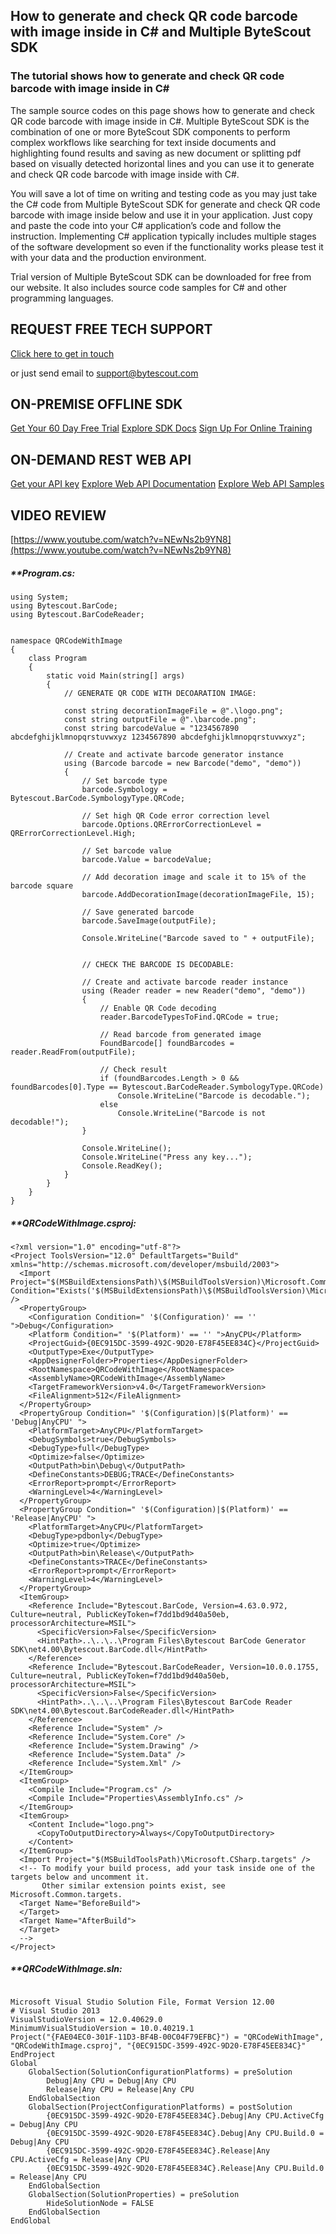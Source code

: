 ## How to generate and check QR code barcode with image inside in C# and Multiple ByteScout SDK

### The tutorial shows how to generate and check QR code barcode with image inside in C#

The sample source codes on this page shows how to generate and check QR code barcode with image inside in C#. Multiple ByteScout SDK is the combination of one or more ByteScout SDK components to perform complex workflows like searching for text inside documents and highlighting found results and saving as new document or splitting pdf based on visually detected horizontal lines and you can use it to generate and check QR code barcode with image inside with C#.

You will save a lot of time on writing and testing code as you may just take the C# code from Multiple ByteScout SDK for generate and check QR code barcode with image inside below and use it in your application. Just copy and paste the code into your C# application’s code and follow the instruction. Implementing C# application typically includes multiple stages of the software development so even if the functionality works please test it with your data and the production environment.

Trial version of Multiple ByteScout SDK can be downloaded for free from our website. It also includes source code samples for C# and other programming languages.

## REQUEST FREE TECH SUPPORT

[Click here to get in touch](https://bytescout.zendesk.com/hc/en-us/requests/new?subject=Multiple%20ByteScout%20SDK%20Question)

or just send email to [support@bytescout.com](mailto:support@bytescout.com?subject=Multiple%20ByteScout%20SDK%20Question) 

## ON-PREMISE OFFLINE SDK 

[Get Your 60 Day Free Trial](https://bytescout.com/download/web-installer?utm_source=github-readme)
[Explore SDK Docs](https://bytescout.com/documentation/index.html?utm_source=github-readme)
[Sign Up For Online Training](https://academy.bytescout.com/)


## ON-DEMAND REST WEB API

[Get your API key](https://pdf.co/documentation/api?utm_source=github-readme)
[Explore Web API Documentation](https://pdf.co/documentation/api?utm_source=github-readme)
[Explore Web API Samples](https://github.com/bytescout/ByteScout-SDK-SourceCode/tree/master/PDF.co%20Web%20API)

## VIDEO REVIEW

[https://www.youtube.com/watch?v=NEwNs2b9YN8](https://www.youtube.com/watch?v=NEwNs2b9YN8)




<!-- code block begin -->

##### ****Program.cs:**
    
```
using System;
using Bytescout.BarCode;
using Bytescout.BarCodeReader;


namespace QRCodeWithImage
{
	class Program
	{
		static void Main(string[] args)
		{
			// GENERATE QR CODE WITH DECOARATION IMAGE:

			const string decorationImageFile = @".\logo.png";
			const string outputFile = @".\barcode.png";
			const string barcodeValue = "1234567890 abcdefghijklmnopqrstuvwxyz 1234567890 abcdefghijklmnopqrstuvwxyz";
			
			// Create and activate barcode generator instance
			using (Barcode barcode = new Barcode("demo", "demo"))
			{
				// Set barcode type
				barcode.Symbology = Bytescout.BarCode.SymbologyType.QRCode;

				// Set high QR Code error correction level
				barcode.Options.QRErrorCorrectionLevel = QRErrorCorrectionLevel.High;

				// Set barcode value
				barcode.Value = barcodeValue;

				// Add decoration image and scale it to 15% of the barcode square
				barcode.AddDecorationImage(decorationImageFile, 15);

				// Save generated barcode
				barcode.SaveImage(outputFile);

				Console.WriteLine("Barcode saved to " + outputFile);


				// CHECK THE BARCODE IS DECODABLE:

				// Create and activate barcode reader instance
				using (Reader reader = new Reader("demo", "demo"))
				{
					// Enable QR Code decoding
					reader.BarcodeTypesToFind.QRCode = true;

					// Read barcode from generated image
					FoundBarcode[] foundBarcodes = reader.ReadFrom(outputFile);

					// Check result
					if (foundBarcodes.Length > 0 && foundBarcodes[0].Type == Bytescout.BarCodeReader.SymbologyType.QRCode)
						Console.WriteLine("Barcode is decodable.");
					else
						Console.WriteLine("Barcode is not decodable!");
				}

				Console.WriteLine();
				Console.WriteLine("Press any key...");
				Console.ReadKey();
			}
		}
	}
}

```

<!-- code block end -->    

<!-- code block begin -->

##### ****QRCodeWithImage.csproj:**
    
```
<?xml version="1.0" encoding="utf-8"?>
<Project ToolsVersion="12.0" DefaultTargets="Build" xmlns="http://schemas.microsoft.com/developer/msbuild/2003">
  <Import Project="$(MSBuildExtensionsPath)\$(MSBuildToolsVersion)\Microsoft.Common.props" Condition="Exists('$(MSBuildExtensionsPath)\$(MSBuildToolsVersion)\Microsoft.Common.props')" />
  <PropertyGroup>
    <Configuration Condition=" '$(Configuration)' == '' ">Debug</Configuration>
    <Platform Condition=" '$(Platform)' == '' ">AnyCPU</Platform>
    <ProjectGuid>{0EC915DC-3599-492C-9D20-E78F45EE834C}</ProjectGuid>
    <OutputType>Exe</OutputType>
    <AppDesignerFolder>Properties</AppDesignerFolder>
    <RootNamespace>QRCodeWithImage</RootNamespace>
    <AssemblyName>QRCodeWithImage</AssemblyName>
    <TargetFrameworkVersion>v4.0</TargetFrameworkVersion>
    <FileAlignment>512</FileAlignment>
  </PropertyGroup>
  <PropertyGroup Condition=" '$(Configuration)|$(Platform)' == 'Debug|AnyCPU' ">
    <PlatformTarget>AnyCPU</PlatformTarget>
    <DebugSymbols>true</DebugSymbols>
    <DebugType>full</DebugType>
    <Optimize>false</Optimize>
    <OutputPath>bin\Debug\</OutputPath>
    <DefineConstants>DEBUG;TRACE</DefineConstants>
    <ErrorReport>prompt</ErrorReport>
    <WarningLevel>4</WarningLevel>
  </PropertyGroup>
  <PropertyGroup Condition=" '$(Configuration)|$(Platform)' == 'Release|AnyCPU' ">
    <PlatformTarget>AnyCPU</PlatformTarget>
    <DebugType>pdbonly</DebugType>
    <Optimize>true</Optimize>
    <OutputPath>bin\Release\</OutputPath>
    <DefineConstants>TRACE</DefineConstants>
    <ErrorReport>prompt</ErrorReport>
    <WarningLevel>4</WarningLevel>
  </PropertyGroup>
  <ItemGroup>
    <Reference Include="Bytescout.BarCode, Version=4.63.0.972, Culture=neutral, PublicKeyToken=f7dd1bd9d40a50eb, processorArchitecture=MSIL">
      <SpecificVersion>False</SpecificVersion>
      <HintPath>..\..\..\Program Files\Bytescout BarCode Generator SDK\net4.00\Bytescout.BarCode.dll</HintPath>
    </Reference>
    <Reference Include="Bytescout.BarCodeReader, Version=10.0.0.1755, Culture=neutral, PublicKeyToken=f7dd1bd9d40a50eb, processorArchitecture=MSIL">
      <SpecificVersion>False</SpecificVersion>
      <HintPath>..\..\..\Program Files\Bytescout BarCode Reader SDK\net4.00\Bytescout.BarCodeReader.dll</HintPath>
    </Reference>
    <Reference Include="System" />
    <Reference Include="System.Core" />
    <Reference Include="System.Drawing" />
    <Reference Include="System.Data" />
    <Reference Include="System.Xml" />
  </ItemGroup>
  <ItemGroup>
    <Compile Include="Program.cs" />
    <Compile Include="Properties\AssemblyInfo.cs" />
  </ItemGroup>
  <ItemGroup>
    <Content Include="logo.png">
      <CopyToOutputDirectory>Always</CopyToOutputDirectory>
    </Content>
  </ItemGroup>
  <Import Project="$(MSBuildToolsPath)\Microsoft.CSharp.targets" />
  <!-- To modify your build process, add your task inside one of the targets below and uncomment it. 
       Other similar extension points exist, see Microsoft.Common.targets.
  <Target Name="BeforeBuild">
  </Target>
  <Target Name="AfterBuild">
  </Target>
  -->
</Project>
```

<!-- code block end -->    

<!-- code block begin -->

##### ****QRCodeWithImage.sln:**
    
```

Microsoft Visual Studio Solution File, Format Version 12.00
# Visual Studio 2013
VisualStudioVersion = 12.0.40629.0
MinimumVisualStudioVersion = 10.0.40219.1
Project("{FAE04EC0-301F-11D3-BF4B-00C04F79EFBC}") = "QRCodeWithImage", "QRCodeWithImage.csproj", "{0EC915DC-3599-492C-9D20-E78F45EE834C}"
EndProject
Global
	GlobalSection(SolutionConfigurationPlatforms) = preSolution
		Debug|Any CPU = Debug|Any CPU
		Release|Any CPU = Release|Any CPU
	EndGlobalSection
	GlobalSection(ProjectConfigurationPlatforms) = postSolution
		{0EC915DC-3599-492C-9D20-E78F45EE834C}.Debug|Any CPU.ActiveCfg = Debug|Any CPU
		{0EC915DC-3599-492C-9D20-E78F45EE834C}.Debug|Any CPU.Build.0 = Debug|Any CPU
		{0EC915DC-3599-492C-9D20-E78F45EE834C}.Release|Any CPU.ActiveCfg = Release|Any CPU
		{0EC915DC-3599-492C-9D20-E78F45EE834C}.Release|Any CPU.Build.0 = Release|Any CPU
	EndGlobalSection
	GlobalSection(SolutionProperties) = preSolution
		HideSolutionNode = FALSE
	EndGlobalSection
EndGlobal

```

<!-- code block end -->